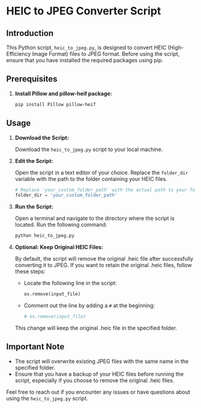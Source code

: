 # HEIC to JPEG Converter Script

## Introduction

This Python script, `heic_to_jpeg.py`, is designed to convert HEIC (High-Efficiency Image Format) files to JPEG format. Before using the script, ensure that you have installed the required packages using pip.

## Prerequisites

1. **Install Pillow and pillow-heif package:**

    ```bash
    pip install Pillow pillow-heif
    ```

## Usage

1. **Download the Script:**

    Download the `heic_to_jpeg.py` script to your local machine.

2. **Edit the Script:**

    Open the script in a text editor of your choice. Replace the `folder_dir` variable with the path to the folder containing your HEIC files.

    ```python
    # Replace 'your_custom_folder_path' with the actual path to your folder containing HEIC files
    folder_dir = 'your_custom_folder_path'
    ```

3. **Run the Script:**

    Open a terminal and navigate to the directory where the script is located. Run the following command:

    ```bash
    python heic_to_jpeg.py
    ```

4. **Optional: Keep Original HEIC Files:**

    By default, the script will remove the original .heic file after successfully converting it to JPEG. If you want to retain the original .heic files, follow these steps:

    - Locate the following line in the script:

        ```python
        os.remove(input_file)
        ```

    - Comment out the line by adding a `#` at the beginning:

        ```python
        # os.remove(input_file)
        ```

    This change will keep the original .heic file in the specified folder.

## Important Note

- The script will overwrite existing JPEG files with the same name in the specified folder.
- Ensure that you have a backup of your HEIC files before running the script, especially if you choose to remove the original .heic files.

Feel free to reach out if you encounter any issues or have questions about using the `heic_to_jpeg.py` script.
